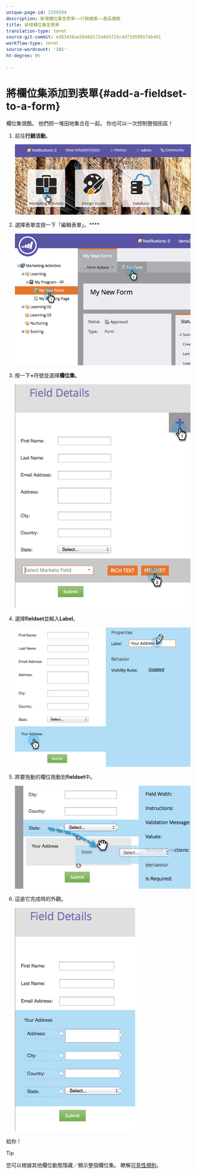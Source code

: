 ```yaml
---
unique-page-id: 2359594
description: 新增欄位集至表單——行銷檔案——產品檔案
title: 新增欄位集至表單
translation-type: tm+mt
source-git-commit: ed83438ae5660d172e845f25c4d72d599574bd91
workflow-type: tm+mt
source-wordcount: '101'
ht-degree: 0%

---
```



# 將欄位集添加到表單{#add-a-fieldset-to-a-form}

欄位集很酷。 他們把一堆田地集合在一起。 你也可以一次控制整個街區！

1. 前往&#x200B;**行銷活動**。

   ![](assets/login-marketing-activities-1.png)

1. 選擇表單並按一下「編輯表單」。****

   ![](assets/image2014-9-15-15-3a1-3a22.png)

1. 按一下&#x200B;**+**&#x200B;符號並選擇&#x200B;**欄位集**。

   ![](assets/image2014-9-15-15-3a1-3a43.png)

1. 選擇&#x200B;**fieldset**&#x200B;並輸入&#x200B;**Label**。

   ![](assets/image2014-9-15-15-3a2-3a0.png)

1. 將要拖動的欄位拖動到&#x200B;**fieldset**&#x200B;中。

   ![](assets/image2014-9-15-15-3a2-3a13.png)

1. 這是它完成時的外觀。

   ![](assets/image2014-9-15-15-3a2-3a31.png)

給你！

>[!TIP]
>
>您可以根據其他欄位動態隱藏／顯示整個欄位集。 瞭解[可見性規則](/help/marketo/product-docs/demand-generation/forms/form-fields/dynamically-toggle-visibility-of-a-form-field.md)。
